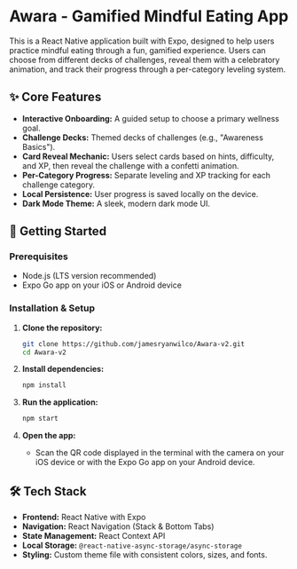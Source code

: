 # Awara - Gamified Mindful Eating App

This is a React Native application built with Expo, designed to help users practice mindful eating through a fun, gamified experience. Users can choose from different decks of challenges, reveal them with a celebratory animation, and track their progress through a per-category leveling system.

## ✨ Core Features

-   **Interactive Onboarding:** A guided setup to choose a primary wellness goal.
-   **Challenge Decks:** Themed decks of challenges (e.g., "Awareness Basics").
-   **Card Reveal Mechanic:** Users select cards based on hints, difficulty, and XP, then reveal the challenge with a confetti animation.
-   **Per-Category Progress:** Separate leveling and XP tracking for each challenge category.
-   **Local Persistence:** User progress is saved locally on the device.
-   **Dark Mode Theme:** A sleek, modern dark mode UI.

## 🚀 Getting Started

### Prerequisites

-   Node.js (LTS version recommended)
-   Expo Go app on your iOS or Android device

### Installation & Setup

1.  **Clone the repository:**
    ```sh
    git clone https://github.com/jamesryanwilco/Awara-v2.git
    cd Awara-v2
    ```

2.  **Install dependencies:**
    ```sh
    npm install
    ```

3.  **Run the application:**
    ```sh
    npm start
    ```

4.  **Open the app:**
    -   Scan the QR code displayed in the terminal with the camera on your iOS device or with the Expo Go app on your Android device.

## 🛠️ Tech Stack

-   **Frontend:** React Native with Expo
-   **Navigation:** React Navigation (Stack & Bottom Tabs)
-   **State Management:** React Context API
-   **Local Storage:** `@react-native-async-storage/async-storage`
-   **Styling:** Custom theme file with consistent colors, sizes, and fonts.
